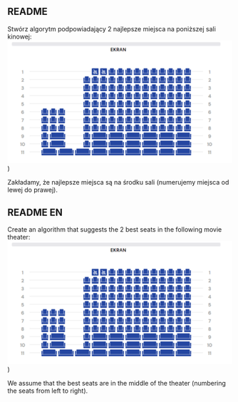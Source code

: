 ## README
Stwórz algorytm podpowiadający 2 najlepsze miejsca na poniższej sali kinowej:  
![Image Alt text](/images/image.png "Sala kinowa"))

Zakładamy, że najlepsze miejsca są na środku sali (numerujemy miejsca od lewej do prawej). 


## README EN 
Create an algorithm that suggests the 2 best seats in the following movie theater:
![Image Alt text](/images/image.png "Sala kinowa"))

We assume that the best seats are in the middle of the theater (numbering the seats from left to right).
